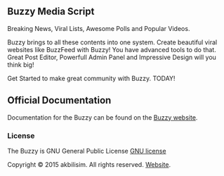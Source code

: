 ## Buzzy Media Script

Breaking News, Viral Lists, Awesome Polls and Popular Videos. 

Buzzy brings to all these contents into one system. Create beautiful viral websites like BuzzFeed with Buzzy! 
You have advanced tools to do that. Great Post Editor, 
Powerfull Admin Panel and Impressive Design will you think big!

Get Started to make great community with Buzzy. TODAY!

## Official Documentation

Documentation for the Buzzy can be found on the [Buzzy website](http://buzzy.akbilisim.com/admin/docs).

### License

The Buzzy is GNU General Public License [GNU license](http://www.gnu.org/licenses/gpl-3.0.en.html)

Copyright © 2015 akbilisim. All rights reserved. [Website](http://www.akbilisim.com/).